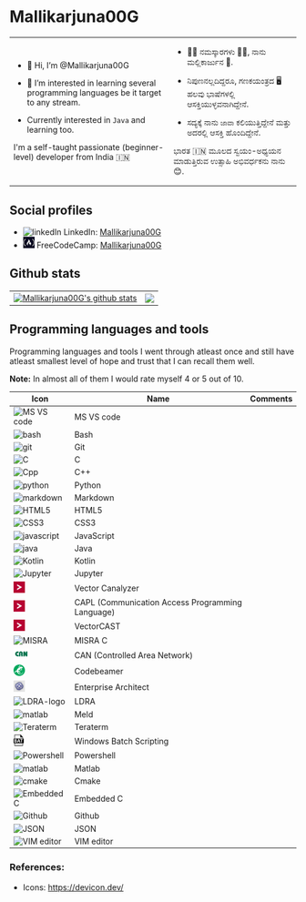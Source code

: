 # Mallikarjuna00G

<table>
<tr>
<td>

- 👋 Hi, I’m @Mallikarjuna00G

- 👀 I’m interested in learning several programming languages be it target to any stream.

- Currently interested in `Java` and learning too.

I'm a self-taught passionate (beginner-level) developer from India 🇮🇳

</td>
<td>

- 🙏🏼 ನಮಸ್ಕಾರಗಳು 🙏🏼, ನಾನು ಮಲ್ಲಿಕಾರ್ಜುನ 🧔.  

- ನಿಪುಣನಲ್ಲದಿದ್ದರೂ, ಗಣಕಯಂತ್ರದ 🖥️ ಹಲವು ಭಾಷೆಗಳಲ್ಲಿ ಆಸಕ್ತಿಯುಳ್ಳವನಾಗಿದ್ದೇನೆ.

- ಸದ್ಯಕ್ಕೆ ನಾನು `ಜಾವಾ` ಕಲಿಯುತ್ತಿದ್ದೇನೆ ಮತ್ತು ಅದರಲ್ಲಿ ಆಸಕ್ತಿ ಹೊಂದಿದ್ದೇನೆ.

ಭಾರತ 🇮🇳 ಮೂಲದ ಸ್ವಯಂ-ಅಧ್ಯಯನ ಮಾಡುತ್ತಿರುವ ಉತ್ಸಾಹಿ ಅಭಿವರ್ಧಕನು ನಾನು 😊.
</td>
</tr>
</table>

## Social profiles
- <img height="20" alt="linkedIn" src="https://cdn.jsdelivr.net/gh/devicons/devicon@latest/icons/linkedin/linkedin-original.svg"> LinkedIn: [Mallikarjuna00G](https://www.linkedin.com/in/mallikarjuna00g/)
- <img height="20" alt="freeCodeCamp" src="./images/freeCodeCamp.png"> FreeCodeCamp: [Mallikarjuna00G](https://www.freecodecamp.org/Mallikarjuna00G)

## Github stats

|||
|---|---|
| <a href="https://github.com/Mallikarjuna00G/github-readme-stats"><img align="center" src="https://github-readme-stats.vercel.app/api?username=Mallikarjuna00G&show_icons=true&include_all_commits=true&theme=buefy&hide_border=true" alt="Mallikarjuna00G's github stats" /></a> | <a href="https://github.com/Mallikarjuna00G/github-readme-stats"><img align="center" src="https://github-readme-stats.vercel.app/api/top-langs/?username=Mallikarjuna00G&layout=compact&theme=buefy&hide_border=true" /></a> |


## Programming languages and tools


Programming languages and tools I went through atleast once and still have atleast smallest level of hope and trust that I can recall them well.

**Note:** In almost all of them I would rate myself 4 or 5 out of 10.

|Icon|Name|Comments|
|---|---|---|
|<img height="20" alt="MS VS code" src="https://cdn.jsdelivr.net/gh/devicons/devicon@latest/icons/vscode/vscode-original.svg">|MS VS code||
|<img height="20" alt="bash" src="https://cdn.jsdelivr.net/gh/devicons/devicon@latest/icons/bash/bash-original.svg">|Bash||
|<img height="20" alt="git" src="https://cdn.jsdelivr.net/gh/devicons/devicon@latest/icons/git/git-original.svg">|Git||
|<img height="20" alt="C" src="https://cdn.jsdelivr.net/gh/devicons/devicon@latest/icons/c/c-original.svg">|C||
|<img height="20" alt="Cpp" src="https://cdn.jsdelivr.net/gh/devicons/devicon@latest/icons/cplusplus/cplusplus-original.svg">|C++||
|<img height="20" alt="python" src="https://cdn.jsdelivr.net/gh/devicons/devicon@latest/icons/python/python-original.svg">|Python||
|<img height="20" alt="markdown" src="https://cdn.jsdelivr.net/gh/devicons/devicon@latest/icons/markdown/markdown-original.svg">|Markdown||
|<img height="20" alt="HTML5" src="https://cdn.jsdelivr.net/gh/devicons/devicon@latest/icons/html5/html5-original.svg">|HTML5||
|<img height="20" alt="CSS3" src="https://cdn.jsdelivr.net/gh/devicons/devicon@latest/icons/css3/css3-original.svg">|CSS3||
|<img height="20" alt="javascript" src="https://cdn.jsdelivr.net/gh/devicons/devicon@latest/icons/javascript/javascript-original.svg">|JavaScript||
|<img height="20" alt="java" src="https://cdn.jsdelivr.net/gh/devicons/devicon@latest/icons/java/java-original.svg">|Java||
|<img height="20" alt="Kotlin" src="https://cdn.jsdelivr.net/gh/devicons/devicon@latest/icons/kotlin/kotlin-original.svg">|Kotlin||
|<img height="20" alt="Jupyter" src="https://cdn.jsdelivr.net/gh/devicons/devicon@latest/icons/jupyter/jupyter-original.svg">|Jupyter||
|<img height="20" alt="vectorInformaticGMBH" src="./images/vectorInformaticGMBH.png">|Vector Canalyzer||
|<img height="20" alt="vectorInformaticGMBH" src="./images/vectorInformaticGMBH.png">|CAPL (Communication Access Programming Language)||
|<img height="20" alt="vectorInformaticGMBH" src="./images/vectorInformaticGMBH.png">|VectorCAST||
|<img height="20" alt="MISRA" src="https://misra.org.uk/app/themes/designreligion/assets/img/logo.svg">|MISRA C||
|<img height="20" alt="CAN bus" src="./images/CAN_Logo.png">|CAN (Controlled Area Network)||
|<img height="20" alt="CodeBeamer lizard" src="./images/codebeamer.png">|Codebeamer||
|<img height="20" alt="Enterprise Architect" src="./images/EnterpriseArchitect.png">|Enterprise Architect||
|<img height="20" alt="LDRA-logo" src="https://ldra.com/wp-content/themes/katatomic/images/ldra-floating-logo.png">|LDRA||
|<img height="20" alt="matlab" src="https://meldmerge.org/images/meld.svg">|Meld|
|<img height="20" alt="Teraterm" src="https://teratermproject.github.io/images/teraterm.png">|Teraterm||
|<img height="20" alt="Bat script" src="./images/batScript.png">|Windows Batch Scripting||
|<img height="20" alt="Powershell" src="https://cdn.jsdelivr.net/gh/devicons/devicon@latest/icons/powershell/powershell-original.svg">|Powershell||
|<img height="20" alt="matlab" src="https://cdn.jsdelivr.net/gh/devicons/devicon@latest/icons/matlab/matlab-original.svg">|Matlab||
|<img height="20" alt="cmake" src="https://cdn.jsdelivr.net/gh/devicons/devicon@latest/icons/cmake/cmake-original.svg">|Cmake||
|<img height="20" alt="Embedded C" src="https://cdn.jsdelivr.net/gh/devicons/devicon@latest/icons/embeddedc/embeddedc-original.svg">|Embedded C||
|<img height="20" alt="Github" src="https://cdn.jsdelivr.net/gh/devicons/devicon@latest/icons/github/github-original.svg">|Github||
|<img height="20" alt="JSON" src="https://cdn.jsdelivr.net/gh/devicons/devicon@latest/icons/json/json-original.svg">|JSON||
|<img height="20" alt="VIM editor" src="https://cdn.jsdelivr.net/gh/devicons/devicon@latest/icons/vim/vim-original.svg">|VIM editor||


### References:

- Icons: <https://devicon.dev/>
